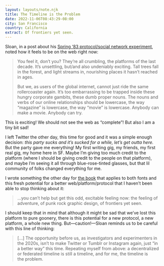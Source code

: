 ```yaml
---
layout: layouts/note.njk
title: The Timeline is the Problem
date: 2022-11-06T08:43:29-08:00
city: San Francisco
country: California
extract: Of frontiers yet seen.
---
```


Sloan, in a post about his [Spring ‘83 protocol/social network experiment](https://www.robinsloan.com/lab/specifying-spring-83/#summer), noted how it feels to be on the web right now:

> You feel it, don’t you? They’re all crumbling, the platforms of the last decade. It’s unsettling, but/and also undeniably exciting. Tall trees fall in the forest, and light streams in, nourishing places it hasn’t reached in ages.
>
> But we, as users of the global internet, cannot just ride the same rollercoaster again. It’s too embarrassing to be trapped inside these hungry corporate gambits, these dumb proper nouns. The nouns and verbs of our online relationships should be lowercase, the way “magazine” is lowercase, the way “movie” is lowercase. Anybody can make a movie. Anybody can try.

This is exciting! We should not see the web as “complete”! But also I am a tiny bit sad!

I left Twitter the other day, this time for good and it was a simple enough decision: _this party sucks and it’s sucked for a while, let’s get outta here._ But the party gave me everything! My first writing gig, my friends, my first real gig, my home here in SF. Maybe I’m giving too much credit to the platform (where I should be giving credit to the people on that platform), and maybe I’m seeing it all through blue-rose-tinted glasses, but that lil community of folks changed everything for me.

I wrote something the other day for [the book](https://hownottomakeabook.com/) that applies to both fonts and this fresh potential for a better web/platform/protocol that I haven’t been able to stop thinking about it:

> ...you can’t help but get this odd, excitable feeling now: the feeling of adventure, of punk rock graphic design, of frontiers yet seen.

I should keep that in mind that although it might be sad that we’ve lost this platform to pure goonery, there is this potential for a new protocol, a new platform, a whole new thing. But—caution!—Sloan reminds us to be careful with this line of thinking:

> [...] The opportunity before us, as investigators and experimenters in the 2020s, isn’t to make Twitter or Tumblr or Instagram again, just “in a better way” this time. Repeating myself from above: a decentralized or federated timeline is still a timeline, and for me, the timeline is the problem.
